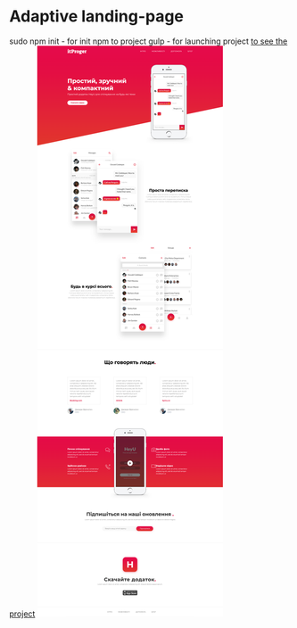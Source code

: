 # Adaptive landing-page
sudo npm init - for init npm to project 
gulp - for launching project
<a href="https://dimaa21.github.io/landing-page/">to see the project</a>
<img src='screen.png'>

